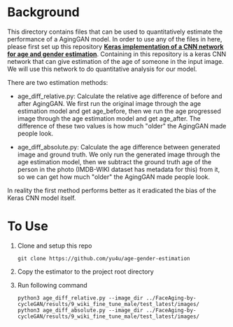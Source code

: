 # Background

This directory contains files that can be used to quantitatively estimate the performance of a AgingGAN model. In order to use any of the files in here, please first set up this repository [**Keras implementation of a CNN network for age and gender estimation**](https://github.com/yu4u/age-gender-estimation). Containing in this repository is a keras CNN network that can give estimation of the age of someone in the input image. We will use this network to do quantitative analysis for our model.

There are two estimation methods:

* age_diff_relative.py: Calculate the relative age difference of before and after AgingGAN. We first run the original image through the age estimation model and get age_before, then we run the age progressed image through the age estimation model and get age_after. The difference of these two values is how much "older" the AgingGAN made people look.

* age_diff_absolute.py: Calculate the age difference between generated image and ground truth. We only run the generated image through the age estimation model, then we subtract the ground truth age of the person in the photo (IMDB-WIKI dataset has metadata for this) from it, so we can get how much "older" the AgingGAN made people look.

In reality the first method performs better as it eradicated the bias of the Keras CNN model itself.

# To Use

1. Clone and setup this repo

       git clone https://github.com/yu4u/age-gender-estimation

2. Copy the estimator to the project root directory

3. Run following command

       python3 age_diff_relative.py --image_dir ../FaceAging-by-cycleGAN/results/9_wiki_fine_tune_male/test_latest/images/
       python3 age_diff_absolute.py --image_dir ../FaceAging-by-cycleGAN/results/9_wiki_fine_tune_male/test_latest/images/